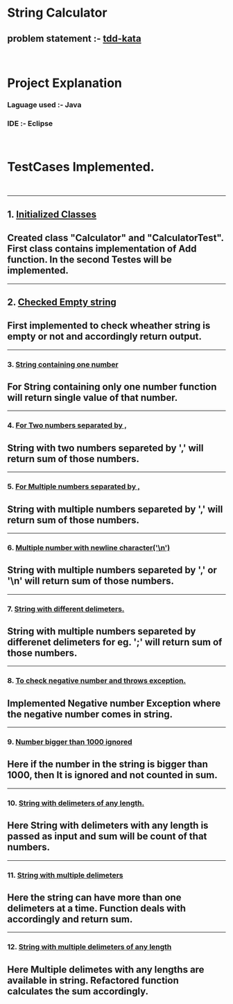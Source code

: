 # String Calculator

## problem statement :-   <a href="https://osherove.com/tdd-kata-1"> tdd-kata</a>

<br/>

# Project Explanation 

### Laguage used :- Java

### IDE :- Eclipse

<br/>

# TestCases Implemented.
<br>

---
##   1. <a href="https://github.com/Gaurangkothiya/Incubyte-sde-task/commit/66006b9dce9d2646d2e4d8800f2981df91e53bf9"> Initialized Classes  </a>
Created class "Calculator" and "CalculatorTest". First class contains implementation of Add function. In the second Testes will be implemented.
---  


---
##   2. <a href="https://github.com/Gaurangkothiya/Incubyte-sde-task/commit/d19288d3aa55d9e160bc413eefbb49ff34dce665"> Checked Empty string </a>
First implemented to check wheather string is empty or not and accordingly return output.
---


---
###   3. <a href="https://github.com/Gaurangkothiya/Incubyte-sde-task/commit/f939820040aa2a5212679ca8e8cee53133ca21e3"> String containing one number </a>
For String containing only one number function will return single value of that number.
---

---
###   4. <a href="https://github.com/Gaurangkothiya/Incubyte-sde-task/commit/e25be6c8ad86af392af63e0f9c4410e22cc1b16b"> For Two numbers separated by , </a>
String with two numbers separeted by ',' will return sum of those numbers.
---


---   
###   5. <a href="https://github.com/Gaurangkothiya/Incubyte-sde-task/commit/98134f81144ca10d2d787730df72b7f81409aa3b"> For Multiple numbers separated by , </a>
String with multiple numbers separeted by ',' will return sum of those numbers.
---
  
---
###   6. <a href="https://github.com/Gaurangkothiya/Incubyte-sde-task/commit/02cfec7253f8d54d7a591d4f2002f59f97f975cd"> Multiple number with newline character('\n') </a>
String with multiple numbers separeted by ',' or '\n' will return sum of those numbers.
---

---
###   7. <a href="https://github.com/Gaurangkothiya/Incubyte-sde-task/commit/5fa82d00928cf1ed6b0f52b9868c71f95d7665e3"> String with different delimeters. </a>
String with multiple numbers separeted by differenet delimeters for eg. ';' will return sum of those numbers.
---
    
---
###   8. <a href="https://github.com/Gaurangkothiya/Incubyte-sde-task/commit/c3cb5c5e3193707ce675d544118379c95138e35a"> To check negative number and throws exception. </a>
Implemented Negative number Exception where the negative number comes in string.
---
    
---
###   9. <a href="https://github.com/Gaurangkothiya/Incubyte-sde-task/commit/555d7b7c8a0fe00b57d9da25a659faf3290d8563"> Number bigger than 1000 ignored </a>
Here if the number in the string is bigger than 1000, then It is ignored and not counted in sum.
---
--- 
###   10. <a href="https://github.com/Gaurangkothiya/Incubyte-sde-task/commit/a0881fe92353a7b1f4c3b20623eb1275d9cc7fc5"> String with delimeters of any length. </a>
Here String with delimeters with any length is passed as input and sum will be count of that numbers.
---

---
###   11. <a href="https://github.com/Gaurangkothiya/Incubyte-sde-task/commit/8c12adf2bd4376eb840e285831a50dc2624a5bce"> String with multiple delimeters </a>
Here the string can have more than one delimeters at a time. Function deals with accordingly and return sum.
---
    
---
###   12. <a href="https://github.com/Gaurangkothiya/Incubyte-sde-task/commit/84dffff265e8678f9a300f81ca2f1855c9241c57"> String with multiple delimeters of any length </a>
Here Multiple delimetes with any lengths are available in string. Refactored function calculates the sum accordingly.
---
    
